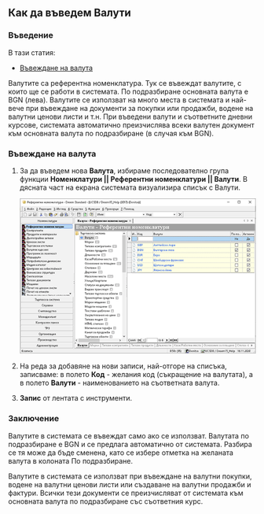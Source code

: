 ## Как да въведем Валути

### Въведение

В тази статия:
 - [Въвеждане на валута](#въвеждане-на-валута)

Валутите са референтна номенклатура. Тук се въвеждат валутите, с които ще се работи в системата. По подразбиране основната валута е BGN (лева). Валутите се използват на много места в системата и най-вече при въвеждане на документи за покупки или продажби, водене на валутни ценови листи и т.н. При въведени валути и съответните дневни курсове, системата автоматично преизчислява всеки валутен документ към основната валута по подразбиране (в случая към BGN).

 
### Въвеждане на валута

1. За да въведем нова **Валута**, избираме последователно група функции **Номенклатури || Референтни номенклатури || Валути**. В дясната част на екрана системата визуализира списък с Валути.

    ![Примерен екран](./ref_Valuti_1.gif)

2. На реда за добавяне на нови записи, най-отгоре на списъка, записваме: в полето **Код** - желания код (съкращение на валутата), а в полето **Валути** - наименованието на съответната валута.

3. **Запис** от лентата с инструменти.

 
### Заключение

Валутите в системата се въвеждат само ако се използват. Валутата по подразбиране е BGN и се предлага автоматично от системата. Разбира се тя може да бъде сменена, като се избере отметка на желаната валута в колоната По подразбиране.

Валутите в системата се използват при въвеждане на валутни покупки, водене на валутни ценови листи или създаване на валутни продажби и фактури. Всички тези документи се преизчисляват от системата към основната валута по подразбиране със съответния курс.
